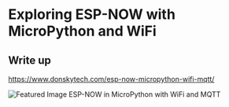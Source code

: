 # Exploring ESP-NOW with MicroPython and WiFi

## Write up
https://www.donskytech.com/esp-now-micropython-wifi-mqtt/

![Featured Image ESP-NOW in MicroPython with WiFi and MQTT](https://github.com/donskytech/micropython-ESP32-ESP8266/assets/69466026/b2574399-b724-4767-899e-18f119c30610)

